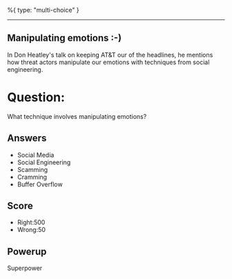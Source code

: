 %{
 type: "multi-choice"
}

---
## Manipulating emotions :-)

In Don Heatley's talk on keeping AT&T our of the headlines,
he mentions how threat actors manipulate our emotions
with techniques from social engineering.

# Question:
What technique involves manipulating emotions?

## Answers
- Social Media
- Social Engineering
- Scamming
- Cramming
- Buffer Overflow

## Score
- Right:500
- Wrong:50

## Powerup
Superpower
